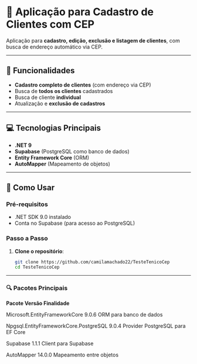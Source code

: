 # 📝 Aplicação para Cadastro de Clientes com CEP

Aplicação para **cadastro, edição, exclusão e listagem de clientes**, com busca de endereço automático via CEP.

---

## 🚀 Funcionalidades
- **Cadastro completo de clientes** (com endereço via CEP)
- Busca de **todos os clientes** cadastrados
- Busca de cliente **individual**
- Atualização e **exclusão de cadastros**

---

## 💻 Tecnologias Principais
- **.NET 9**
- **Supabase** (PostgreSQL como banco de dados)
- **Entity Framework Core** (ORM)
- **AutoMapper** (Mapeamento de objetos)
  

---

## 📌 Como Usar

### Pré-requisitos
- .NET SDK 9.0 instalado
- Conta no Supabase (para acesso ao PostgreSQL)

### Passo a Passo
1. **Clone o repositório**:
   ```bash
   git clone https://github.com/camilamachado22/TesteTenicoCep
   cd TesteTenicoCep
---

### 🔍 Pacotes Principais

**Pacote	Versão	Finalidade**

Microsoft.EntityFrameworkCore	9.0.6	ORM para banco de dados

Npgsql.EntityFrameworkCore.PostgreSQL	9.0.4	Provider PostgreSQL para EF Core

Supabase	1.1.1	Client para Supabase

AutoMapper	14.0.0	Mapeamento entre objetos


